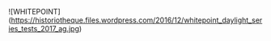 ![WHITEPOINT] (https://historiotheque.files.wordpress.com/2016/12/whitepoint_daylight_series_tests_2017_ag.jpg)
